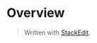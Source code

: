# Overview



> Written with [StackEdit](https://stackedit.io/).
<!--stackedit_data:
eyJoaXN0b3J5IjpbLTEwNDkyMTg5ODBdfQ==
-->